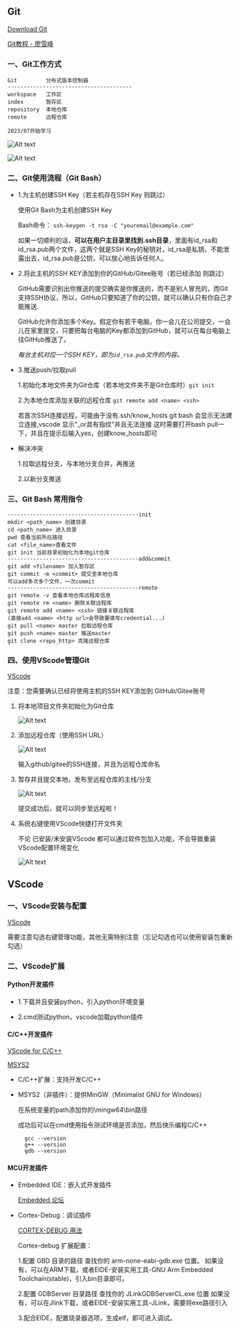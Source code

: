 ## Git 

[Download Git](https://git-scm.com/downloads)

[Git教程 - 廖雪峰](https://www.liaoxuefeng.com/wiki/896043488029600)

### 一、Git工作方式

    Git         分布式版本控制器
    ---------------------------------------
    workspace   工作区
    index       暂存区
    repository  本地仓库
    remote      远程仓库

    2023/07开始学习

![Alt text](git_fundamental.png)

![Alt text](git_fundamental2.png)

### 二、Git使用流程（Git Bash）

- 1.为主机创建SSH Key（若主机存在SSH Key 则跳过）

    使用Git Bash为主机创建SSH Key

    Bash命令： `ssh-keygen -t rsa -C "youremail@example.com"`

    如果一切顺利的话，**可以在用户主目录里找到.ssh目录**，里面有id_rsa和id_rsa.pub两个文件，这两个就是SSH Key的秘钥对，id_rsa是私钥，不能泄露出去，id_rsa.pub是公钥，可以放心地告诉任何人。

- 2.将此主机的SSH KEY添加到你的GitHub/Gitee账号（若已经添加 则跳过）
  
    GitHub需要识别出你推送的提交确实是你推送的，而不是别人冒充的，而Git支持SSH协议，所以，GitHub只要知道了你的公钥，就可以确认只有你自己才能推送.

    GitHub允许你添加多个Key。假定你有若干电脑，你一会儿在公司提交，一会儿在家里提交，只要把每台电脑的Key都添加到GitHub，就可以在每台电脑上往GitHub推送了。

    *每台主机对应一个SSH KEY，即为`id_rsa.pub`文件的内容。*

- 3.推送push/拉取pull

    1.初始化本地文件夹为Git仓库（若本地文件夹不是Git仓库时）`git init`

    2.为本地仓库添加关联的远程仓库 `git remote add <name> <ssh>`

    若首次SSH连接远程，可能由于没有.ssh/know_hosts
    git bash 会显示无法建立连接,vscode 显示"_or具有指纹"并且无法连接
    这时需要打开bash pull一下，并且在提示后输入yes，创建know_hosts即可

- 解决冲突

    1.拉取远程分支，与本地分支合并，再推送

    2.以新分支推送

### 三、Git Bash 常用指令

    -----------------------------------------init
    mkdir <path_name> 创建目录
    cd <path_name> 进入目录
    pwd 查看当前所在路径
    cat <file_name>查看文件
    git init 当前目录初始化为本地git仓库
    -----------------------------------------add&commit
    git add <filename> 加入暂存区
    git commit -m <commit> 提交至本地仓库
    可以add多次多个文件，一次commit
    -----------------------------------------remote
    git remote -v 查看本地仓库远程库信息
    git remote rm <name> 删除关联远程库
    git remote add <name> <ssh> 链接关联远程库
    (直接add <name> <http url>会导致要填写credential...)
    git pull <name> master 拉取远程仓库
    git push <name> master 推送master
    git clone <repo_http> 克隆远程仓库

### 四、使用VScode管理Git

[VScode](https://code.visualstudio.com/)

注意：您需要确认已经将使用主机的SSH KEY添加到 GitHub/Gitee账号

1. 将本地项目文件夹初始化为Git仓库

    ![Alt text](init.png)

2. 添加远程仓库（使用SSH URL）

    ![Alt text](add_remote.png)

    输入github/gitee的SSH连接，并且为远程仓库命名

3. 暂存并且提交本地，发布至远程仓库的主线/分支

    ![Alt text](add&commit.png)

    提交成功后，就可以同步至远程啦！

4. 系统右键使用VScode快捷打开文件夹

    不论 已安装/未安装VScode 都可以通过软件包加入功能，不会导致重装VScode配置环境变化

    ![Alt text](open_with_vscode.png)

## VScode

### 一、VScode安装与配置

[VScode](https://code.visualstudio.com/)

需要注意勾选右键管理功能，其他无需特别注意（忘记勾选也可以使用安装包重新勾选）

### 二、VScode扩展

#### Python开发插件

- 1.下载并且安装python，引入python环境变量

- 2.cmd测试python，vscode加载python插件

#### C/C++开发插件

[VScode for C/C++](https://code.visualstudio.com/docs/languages/cpp)

[MSYS2](https://www.msys2.org/)

- C/C++扩展：支持开发C/C++

- MSYS2（非插件）：提供MinGW（Minimalist GNU for Windows）

    在系统变量的path添加你的\mingw64\bin路径

    成功后可以在cmd使用指令测试环境是否添加，然后快乐编程C/C++

        gcc --version
        g++ --version
        gdb --version

#### MCU开发插件

- Embedded IDE：嵌入式开发插件

    [Embedded 论坛](https://discuss.em-ide.com/)

- Cortex-Debug：调试插件

    [CORTEX-DEBUG 用法](https://discuss.em-ide.com/blog/67-cortex-debug)

    Cortex-debug 扩展配置：

    1.配置 GBD 目录的路径
    查找你的 arm-none-eabi-gdb.exe 位置。
    如果没有，可以在ARM下载，或者EIDE-安装实用工具-GNU Arm Embedded Toolchain(stable)，引入bin目录即可。

    2.配置 GDBServer 目录路径
    查找你的 JLinkGDBServerCL.exe 位置
    如果没有，可以在Jlink下载，或者EIDE-安装实用工具-JLink，需要将exe路径引入

    3.配合EIDE，配置烧录器选项，生成elf，即可进入调试。

